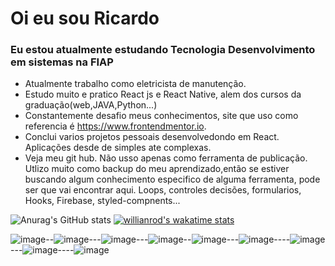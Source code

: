 # Oi eu sou Ricardo
### Eu estou atualmente estudando Tecnologia Desenvolvimento em sistemas na FIAP
-  Atualmente trabalho como eletricista de manutenção.
-  Estudo muito e pratico  React js e React Native, alem dos cursos da graduação(web,JAVA,Python...)
-  Constantemente desafio meus conhecimentos, site que uso como referencia é https://www.frontendmentor.io. 
-  Conclui varios  projetos pessoais  desenvolvedondo em React. Aplicações desde de  simples ate complexas.
-  Veja meu git hub. Não  usso apenas como ferramenta de publicação. Utlizo muito como backup do meu aprendizado,então se estiver
buscando algum conhecimento especifico de alguma ferramenta, pode ser que vai encontrar aqui. Loops, controles decisões, formularios, Hooks, Firebase, styled-compnents...


![Anurag's GitHub stats](https://github-readme-stats.vercel.app/api?username=kenjimaeda54&show_icons=true&theme=gruvbox)
[![willianrod's wakatime stats](https://github-readme-stats.vercel.app/api/wakatime?username=Ricardo)](https://github.com/kenjimaeda54/github-readme-stats)




![image](https://img.shields.io/badge/JavaScript-F7DF1E?style=for-the-badge&logo=javascript&logoColor=black)--![image](https://img.shields.io/badge/React-20232A?style=for-the-badge&logo=react&logoColor=61DAFB)---![image](https://img.shields.io/badge/React_Native-20232A?style=for-the-badge&logo=react&logoColor=61DAFB)---![image](https://img.shields.io/badge/Redux-593D88?style=for-the-badge&logo=redux&logoColor=white)--![image](https://img.shields.io/badge/React_Router-CA4245?style=for-the-badge&logo=react-router&logoColor=white)---![image](https://img.shields.io/badge/firebase-ffca28?style=for-the-badge&logo=firebase&logoColor=white)----![image](https://img.shields.io/badge/CSS-239120?&style=for-the-badge&logo=css3&logoColor=white)---![image](https://img.shields.io/badge/HTML5-E34F26?style=for-the-badge&logo=html5&logoColor=white)----![image](https://img.shields.io/badge/TypeScript-007ACC?style=for-the-badge&logo=typescript&logoColor=white)
 
